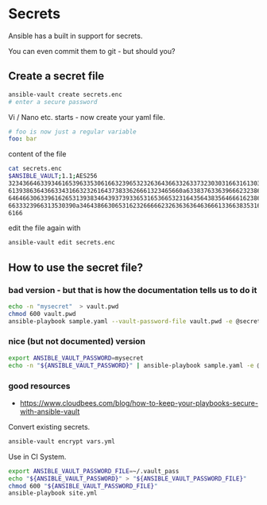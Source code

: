 # Secrets

Ansible has a built in support for secrets.

You can even commit them to git - but should you?

## Create a secret file

```bash
ansible-vault create secrets.enc
# enter a secure password
```

Vi / Nano etc. starts - now create your yaml file.

```yml
# foo is now just a regular variable
foo: bar
```

content of the file

```bash
cat secrets.enc
$ANSIBLE_VAULT;1.1;AES256
32343664633934616539633530616632396532326364366332633732303031663161303333623130
6139386364366334316632326164373833626661323465660a633837633639666232386463396436
64646630633961626531393834643937393365316536653231643564383564666162386161346230
6633323966313530390a346438663065316232666662326363636463666133663835316335383631
6166
```

edit the file again with

```bash
ansible-vault edit secrets.enc
```

## How to use the secret file?

### bad version - but that is how the documentation tells us to do it

```bash
echo -n "mysecret"  > vault.pwd
chmod 600 vault.pwd
ansible-playbook sample.yaml --vault-password-file vault.pwd -e @secrets.enc
```

### nice (but not documented) version

```bash
export ANSIBLE_VAULT_PASSWORD=mysecret
echo -n "${ANSIBLE_VAULT_PASSWORD}" | ansible-playbook sample.yaml -e @secrets.enc --vault-password-file=/bin/cat
```

### good resources

- <https://www.cloudbees.com/blog/how-to-keep-your-playbooks-secure-with-ansible-vault>

Convert existing secrets.

```bash
ansible-vault encrypt vars.yml
```

Use in CI System.

```bash
export ANSIBLE_VAULT_PASSWORD_FILE=~/.vault_pass
echo "${ANSIBLE_VAULT_PASSWORD}" > "${ANSIBLE_VAULT_PASSWORD_FILE}"
chmod 600 "${ANSIBLE_VAULT_PASSWORD_FILE}"
ansible-playbook site.yml
```

